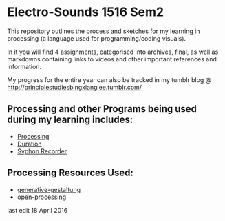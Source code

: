 # Electro-Sounds 1516 Sem2

This repository outlines the process and sketches for my learning in processing (a language used for programming/coding visuals). 

In it you will find 4 assignments, categorised into archives, final, as well as markdowns containing links to videos and other important references and information. 

My progress for the entire year can also be tracked in my tumblr blog @ http://principlestudiesbingxianglee.tumblr.com/ 


## Processing and other Programs being used during my learning includes:

  - [Processing](https://processing.org)
  - [Duration](http://www.duration.cc)
  - [Syphon Recorder](http://syphon.v002.info/recorder)

## Processing Resources Used:

  - [generative-gestaltung](http://www.generative-gestaltung.de)
  - [open-processing](http://www.openprocessing.org)


last edit 18 April 2016
